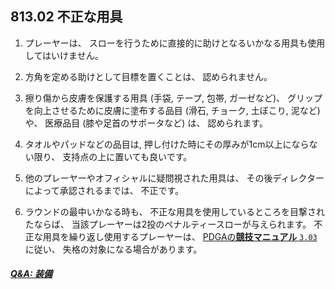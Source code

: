 ## 813.02 不正な用具

1. プレーヤーは、
スローを行うために直接的に助けとなるいかなる用具も使用してはいけません。

1. 方角を定める助けとして目標を置くことは、
認められません。

1. 擦り傷から皮膚を保護する用具
(手袋, テープ, 包帯, ガーゼなど)、
グリップを向上させるために皮膚に塗布する品目
(滑石, チョーク, 土ぼこり, 泥など)
や、
医療品目
(膝や足首のサポータなど)
は、
認められます。

1. タオルやパッドなどの品目は, 押し付けた時にその厚みが1cm以上にならない限り、
支持点の上に置いても良いです。

1. 他のプレーヤーやオフィシャルに疑問視された用具は、
その後ディレクターによって承認されるまでは、
不正です。

1. ラウンドの最中いかなる時も、
不正な用具を使用しているところを目撃されたならば、
当該プレーヤーは2投のペナルティースローが与えられます。
不正な用具を繰り返し使用するプレーヤーは、
[PDGAの**競技マニュアル** `3.03`](https://jpdga-shizuoka.github.io/documents/)に従い、
失格の対象になる場合があります。

##### [Q&A: 装備](qa-equ)
